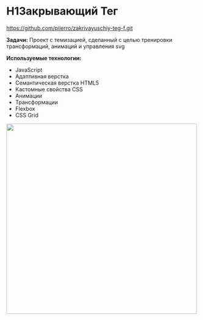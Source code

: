 # H1Закрывающий Тег

https://github.com/piierro/zakrivayuschiy-teg-f.git

**Задачи:**
Проект с темизацией, сделанный с целью тренировки трансформаций, анимаций и управления svg

**Используемые технологии:**

* JavaScript
* Адаптивная верстка
* Семантическая верстка HTML5
* Кастомные свойства CSS
* Анимации
* Трансформации
* Flexbox
* CSS Grid

<img src="https://upload.wikimedia.org/wikipedia/ru/6/6b/NyanCat.gif" width="500">